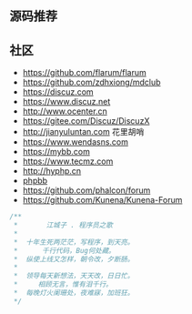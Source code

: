 ## 源码推荐


## 社区
- https://github.com/flarum/flarum
- https://github.com/zdhxiong/mdclub
- https://discuz.com
- https://www.discuz.net
- http://www.ocenter.cn
- https://gitee.com/Discuz/DiscuzX
- http://jianyuluntan.com 花里胡哨
- https://www.wendasns.com
- https://mybb.com
- https://www.tecmz.com
- http://hyphp.cn
- [phpbb](https://github.com/phpbb/phpbb)
- https://github.com/phalcon/forum
- https://github.com/Kunena/Kunena-Forum

```php
/**
 *       江城子 . 程序员之歌
 *
 *  十年生死两茫茫，写程序，到天亮。
 *      千行代码，Bug何处藏。
 *  纵使上线又怎样，朝令改，夕断肠。
 *
 *  领导每天新想法，天天改，日日忙。
 *     相顾无言，惟有泪千行。
 *  每晚灯火阑珊处，夜难寐，加班狂。
 */
 ```
